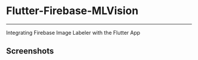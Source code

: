 # Flutter-Firebase-MLVision
<hr>
Integrating Firebase Image Labeler with the Flutter App

## Screenshots


